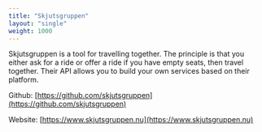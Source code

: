 ```yaml
---
title: "Skjutsgruppen"
layout: "single"
weight: 1000
---
```


Skjutsgruppen is a tool for travelling together. The principle is that you either ask for a ride or offer a ride if you
have empty seats, then travel together. Their API allows you to build your own services based on their platform.

Github: [https://github.com/skjutsgruppen](https://github.com/skjutsgruppen)

Website: [https://www.skjutsgruppen.nu](https://www.skjutsgruppen.nu)